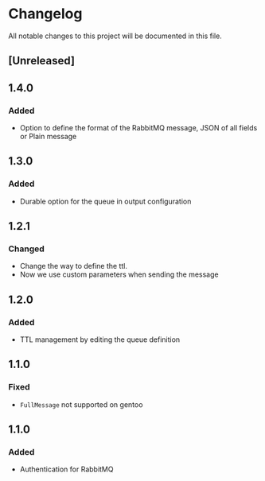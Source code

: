 # Changelog
All notable changes to this project will be documented in this file.

## [Unreleased]

## 1.4.0
### Added
- Option to define the format of the RabbitMQ message, JSON of all fields or Plain message

## 1.3.0
### Added
- Durable option for the queue in output configuration

## 1.2.1
### Changed
- Change the way to define the ttl.
- Now we use custom parameters when sending the message

## 1.2.0
### Added
- TTL management by editing the queue definition

## 1.1.0
### Fixed
- `FullMessage` not supported on gentoo

## 1.1.0
### Added
- Authentication for RabbitMQ
